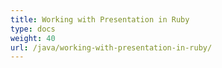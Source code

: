 ```yaml
---
title: Working with Presentation in Ruby
type: docs
weight: 40
url: /java/working-with-presentation-in-ruby/
---
```

